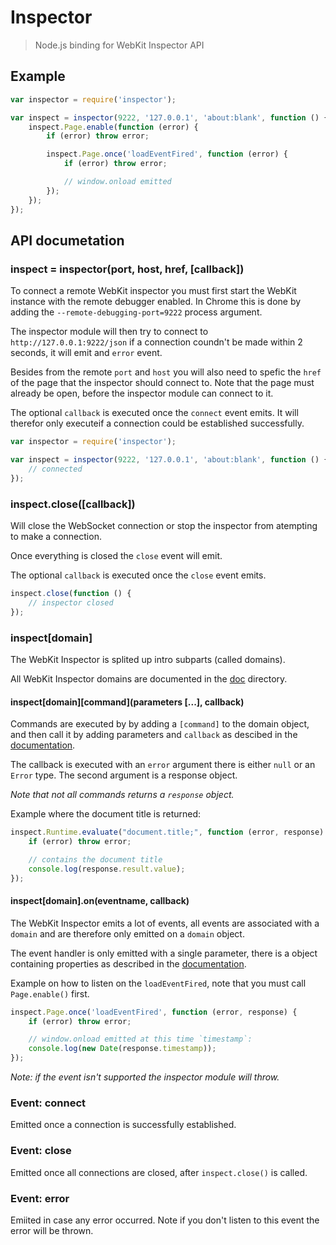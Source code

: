 # Inspector

> Node.js binding for WebKit Inspector API

## Example

```JavaScript
var inspector = require('inspector');

var inspect = inspector(9222, '127.0.0.1', 'about:blank', function () {
    inspect.Page.enable(function (error) {
        if (error) throw error;

        inspect.Page.once('loadEventFired', function (error) {
            if (error) throw error;

            // window.onload emitted
        });
    });
});
```

## API documetation

### inspect = inspector(port, host, href, [callback])

To connect a remote WebKit inspector you must first start the WebKit instance
with the remote debugger enabled. In Chrome this is done by adding the
`--remote-debugging-port=9222` process argument.

The inspector module will then try to connect to `http://127.0.0.1:9222/json`
if a connection coundn't be made within 2 seconds, it will emit and `error`
event.

Besides from the remote `port` and `host` you will also need to spefic the `href`
of the page that the inspector should connect to. Note that the page must already
be open, before the inspector module can connect to it.

The optional `callback` is executed once the `connect` event emits. It will
therefor only executeif a connection could be established successfully.

```JavaScript
var inspector = require('inspector');

var inspect = inspector(9222, '127.0.0.1', 'about:blank', function () {
    // connected
});
```

### inspect.close([callback])

Will close the WebSocket connection or stop the inspector from atempting to make
a connection.

Once everything is closed the `close` event will emit.

The optional `callback` is executed once the `close` event emits.

```JavaScript
inspect.close(function () {
    // inspector closed
});
```

### inspect[domain]

The WebKit Inspector is splited up intro subparts (called domains).

All WebKit Inspector domains are documented in the
[doc](https://github.com/AndreasMadsen/inspector/blob/master/doc/README.md)
directory.

#### inspect\[domain\]\[command\]\(parameters [...], callback\)

Commands are executed by by adding a `[command]` to the domain object, and then
call it by adding parameters and `callback` as descibed in the
[documentation](https://github.com/AndreasMadsen/inspector/blob/master/doc/README.md).

The callback is executed with an `error` argument there is either `null` or an
`Error` type. The second argument is a response object.

_Note that not all commands returns a `response` object._

Example where the document title is returned:

```JavaScript
inspect.Runtime.evaluate("document.title;", function (error, response) {
    if (error) throw error;

    // contains the document title
    console.log(response.result.value);
});
```

#### inspect[domain].on(eventname, callback)

The WebKit Inspector emits a lot of events, all events are associated with a
`domain` and are therefore only emitted on a `domain` object.

The event handler is only emitted with a single parameter, there is a object
containing properties as described in the
[documentation](https://github.com/AndreasMadsen/inspector/blob/master/doc/README.md).

Example on how to listen on the `loadEventFired`, note that you must call
`Page.enable()` first.

```JavaScript
inspect.Page.once('loadEventFired', function (error, response) {
    if (error) throw error;

    // window.onload emitted at this time `timestamp`:
    console.log(new Date(response.timestamp));
});
```

_Note: if the event isn't supported the inspector module will throw._

### Event: connect

Emitted once a connection is successfully established.

### Event: close

Emitted once all connections are closed, after `inspect.close()` is called.

### Event: error

Emiited in case any error occurred. Note if you don't listen to this event
the error will be thrown.
